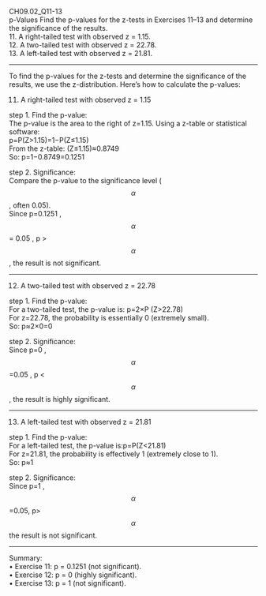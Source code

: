 CH09.02_Q11-13  
p-Values Find the p-values for the z-tests in Exercises 11–13 and determine the significance of the results.  
11. A right-tailed test with observed z = 1.15.  
12. A two-tailed test with observed z = 22.78.  
13. A left-tailed test with observed z = 21.81.  

---
To find the p-values for the z-tests and determine the significance of the results, we use the z-distribution. Here’s how to calculate the p-values:

11. A right-tailed test with observed z = 1.15

step 1.	Find the p-value:  
The p-value is the area to the right of  z=1.15. Using a z-table or statistical software:   
p=P(Z>1.15)=1−P(Z≤1.15)  
From the z-table: (Z≤1.15)≈0.8749  
So: p=1−0.8749=0.1251  

step 2.	Significance:   
Compare the p-value to the significance level ($$\alpha$$, often 0.05).  
Since p=0.1251 , $$\alpha$$ = 0.05 , p > $$\alpha$$, the result is not significant.  

----  
12. A two-tailed test with observed z = 22.78

step 1.	Find the p-value:   
For a two-tailed test, the p-value is:  p=2×P (Z>22.78)  
For z=22.78, the probability is essentially 0 (extremely small).  
So:  p≈2×0=0  

step 2.	Significance:  
Since p=0 , $$\alpha$$ =0.05 , p < $$\alpha$$ , the result is highly significant.  

----  
13. A left-tailed test with observed z = 21.81
    
step 1.	Find the p-value:  
For a left-tailed test, the p-value is:p=P(Z<21.81)  
For z=21.81, the probability is effectively 1 (extremely close to 1).  
So: p≈1  

step 2.	Significance:  
Since p=1 , $$\alpha$$ =0.05, p> $$\alpha$$ the result is not significant.  

----  
Summary:  
•	Exercise 11: p = 0.1251 (not significant).  
•	Exercise 12: p = 0 (highly significant).  
•	Exercise 13: p = 1 (not significant).  
